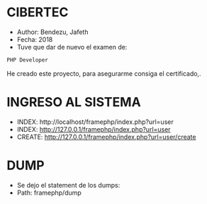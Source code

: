 CIBERTEC
========

* Author: Bendezu, Jafeth
* Fecha: 2018
* Tuve que dar de nuevo el examen de:
```sh
PHP Developer
```
He creado este proyecto, para asegurarme consiga el certificado,.


INGRESO AL SISTEMA
==================
* INDEX: http://localhost/framephp/index.php?url=user
* INDEX: http://127.0.0.1/framephp/index.php?url=user
* CREATE: http://127.0.0.1/framephp/index.php?url=user/create


DUMP
==============
* Se dejo el statement de los dumps:
* Path: framephp/dump



